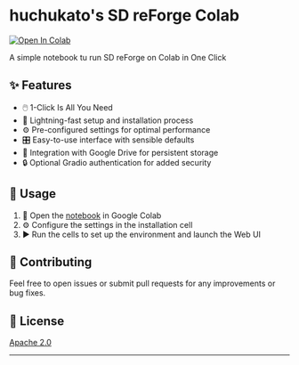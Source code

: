 # huchukato's SD reForge Colab

[![Open In Colab](https://colab.research.google.com/assets/colab-badge.svg)](https://colab.research.google.com/github/huchukato/reForge-colab/blob/main/huchukato-SD-reForge-Colab.ipynb)

A simple notebook tu run SD reForge on Colab in One Click

## ✨ Features

- 🖱️ 1-Click Is All You Need
- 🚀 Lightning-fast setup and installation process
- ⚙️ Pre-configured settings for optimal performance
- 🎛️ Easy-to-use interface with sensible defaults
- 💾 Integration with Google Drive for persistent storage
- 🔒 Optional Gradio authentication for added security

## 🚀 Usage

1. 📂 Open the [notebook](https://colab.research.google.com/github/huchukato/reForge-colab/blob/main/huchukato-SD-reForge-Colab.ipynb) in Google Colab
2. ⚙️ Configure the settings in the installation cell
3. ▶️ Run the cells to set up the environment and launch the Web UI

## 🤝 Contributing

Feel free to open issues or submit pull requests for any improvements or bug fixes.

## 📜 License

[Apache 2.0](LICENSE)

---
